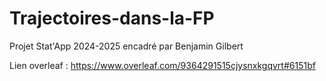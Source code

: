 # Trajectoires-dans-la-FP
Projet Stat'App 2024-2025 encadré par Benjamin Gilbert

Lien overleaf : https://www.overleaf.com/9364291515cjysnxkgqvrt#6151bf
